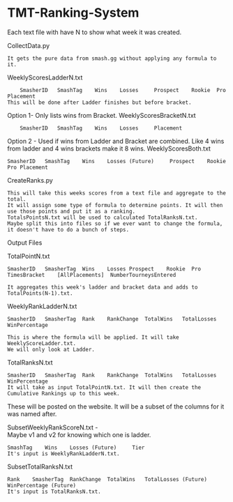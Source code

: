 # TMT-Ranking-System





 Each text file with have N to show what week it was created.
 
 CollectData.py
 
    It gets the pure data from smash.gg without applying any formula to it. 
    
 WeeklyScoresLadderN.txt
 
        SmasherID   SmashTag    Wins    Losses     Prospect    Rookie  Pro Placement
	This will be done after Ladder finishes but before bracket.
		
 Option 1- Only lists wins from Bracket.
 WeeklyScoresBracketN.txt
 
        SmasherID   SmashTag    Wins    Losses     Placement

 Option 2 - Used if wins from Ladder and Bracket are combined. Like 4 wins from ladder and 4 wins brackets make it 8 wins.
 WeeklyScoresBoth.txt
 	
	SmasherID   SmashTag    Wins    Losses (Future)     Prospect    Rookie  Pro Placement
 
 
 
 
 CreateRanks.py
 
    This will take this weeks scores from a text file and aggregate to the total. 
	It will assign some type of formula to determine points. It will then 
    use those points and put it as a ranking.
    TotalsPointsN.txt will be used to calculated TotalRanksN.txt.
    Maybe split this into files so if we ever want to change the formula, it doesn't have to do a bunch of steps.

 
 Output Files
 
 TotalPointN.txt
 
 	SmasherID   SmasherTag  Wins    Losses Prospect    Rookie  Pro TimesBracket    [AllPlacements]  NumberTourneysEntered
	
 	It aggregates this week's ladder and bracket data and adds to TotalPoints(N-1).txt.
 
 WeeklyRankLadderN.txt
 
    SmasherID   SmasherTag  Rank    RankChange  TotalWins   TotalLosses    WinPercentage
    
    This is where the formula will be applied. It will take WeeklyScoreLadder.txt.
	We will only look at Ladder.
    
 TotalRanksN.txt
 
 	SmasherID   SmasherTag  Rank    RankChange  TotalWins   TotalLosses    WinPercentage
	It will take as input TotalPointN.txt. It will then create the Cumulative Rankings up to this week.
 
 
 
 These will be posted on the website. It will be a subset of the columns for it was named after.
 
 SubsetWeeklyRankScoreN.txt -  
 Maybe v1 and v2 for knowing which one is ladder.
 
    SmashTag    Wins    Losses (Future)     Tier
	It's input is WeeklyRankLadderN.txt.
	
    
 SubsetTotalRanksN.txt
 
    Rank    SmasherTag  RankChange  TotalWins   TotalLosses (Future)    WinPercentage (Future)
	It's input is TotalRanksN.txt.
 
 
 
 
 
 
 
 
 

